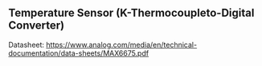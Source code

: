 ## Temperature Sensor (K-Thermocoupleto-Digital Converter)
Datasheet: https://www.analog.com/media/en/technical-documentation/data-sheets/MAX6675.pdf 
